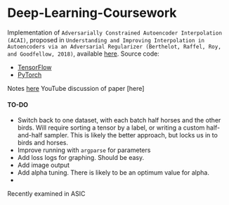 # Deep-Learning-Coursework

Implementation of `Adversarially Constrained Autoencoder Interpolation (ACAI)`, proposed in `Understanding and Improving Interpolation in Autoencoders via an Adversarial Regularizer
(Berthelot, Raffel, Roy, and Goodfellow, 2018)`, available [here](https://arxiv.org/abs/1807.07543). Source code:
* [TensorFlow](https://github.com/anonymous-iclr-2019/acai-iclr-2019)
* [PyTorch](https://gist.github.com/kylemcdonald/e8ca989584b3b0e6526c0a737ed412f0)

Notes [here](https://www.kdnuggets.com/2019/03/interpolation-autoencoders-adversarial-regularizer.html)
YouTube discussion of paper [here]


#### TO-DO
* Switch back to one dataset, with each batch half horses and the other birds. Will require sorting a tensor by a label,
or writing a custom half-and-half sampler. This is likely the better approach, but locks us in to birds and horses. 
* Improve running with `argparse` for parameters
* Add loss logs for graphing. Should be easy.
* Add image output
* Add alpha tuning. There is likely to be an optimum value for alpha.
* 

Recently examined in ASIC
